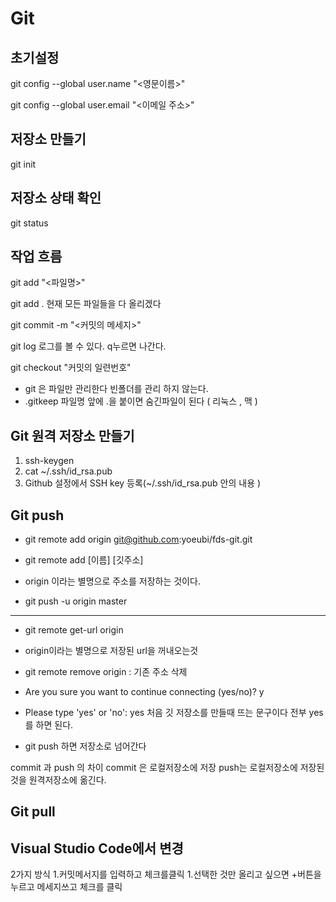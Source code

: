 # Git

## 초기설정

  git config --global user.name "<영문이름>" 
  
  git config --global user.email "<이메일 주소>"  
  

## 저장소 만들기

  git init
  
## 저장소 상태 확인

  git status

## 작업 흐름

  git add "<파일명>" 
  
  git add .         현재 모든 파일들을 다 올리겠다
  
  git commit -m "<커밋의 메세지>"
  
  git log           로그를 볼 수 있다. q누르면 나간다.
  
  git checkout "커밋의 일련번호"
  

- git 은 파일만 관리한다 빈폴더를 관리 하지 않는다.
- .gitkeep 파일명 앞에 .을 붙이면 숨긴파일이 된다 ( 리눅스 , 맥 )

## Git 원격 저장소 만들기

  1. ssh-keygen
  1. cat ~/.ssh/id_rsa.pub
  2. Github 설정에서 SSH key 등록(~/.ssh/id_rsa.pub 안의 내용 )

## Git push

- git remote add origin git@github.com:yoeubi/fds-git.git
- git remote add [이름] [깃주소] 
- origin 이라는 별명으로 주소를 저장하는 것이다.

- git push -u origin master

---
- git remote get-url origin
- origin이라는 별명으로 저장된 url을 꺼내오는것

- git remote remove origin : 기존 주소 삭제

- Are you sure you want to continue connecting (yes/no)? y
- Please type 'yes' or 'no': yes
처음 깃 저장소를 만들때 뜨는 문구이다 전부 yes를 하면 된다.

- git push 하면 저장소로 넘어간다

commit 과 push 의 차이 
commit 은 로컬저장소에 저장
push는 로컬저장소에 저장된것을 원격저장소에 옮긴다.

## Git pull


## Visual Studio Code에서 변경

2가지 방식
1.커밋메서지를 입력하고 체크를클릭
1.선택한 것만 올리고 싶으면 +버튼을 누르고 메세지쓰고 체크를 클릭
